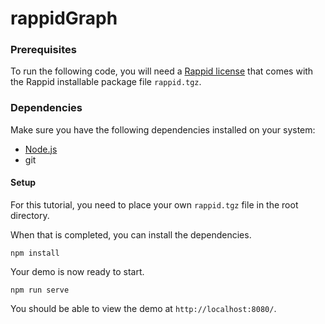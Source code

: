 # rappidGraph

### Prerequisites  

To run the following code, you will need a [Rappid license](https://www.jointjs.com/license) that comes with the Rappid installable package file `rappid.tgz`.

### Dependencies

Make sure you have the following dependencies installed on your system:

- [Node.js](https://nodejs.org/en/)
- git

#### Setup

For this tutorial, you need to place your own `rappid.tgz` file in the root directory.

When that is completed, you can install the dependencies.

```
npm install
```

Your demo is now ready to start.

```
npm run serve
```

You should be able to view the demo at `http://localhost:8080/`.
